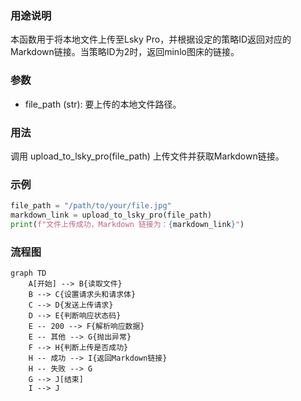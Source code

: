 ### 用途说明

本函数用于将本地文件上传至Lsky Pro，并根据设定的策略ID返回对应的Markdown链接。当策略ID为2时，返回minlo图床的链接。

### 参数

* file_path (str):  要上传的本地文件路径。
### 用法

调用 upload_to_lsky_pro(file_path) 上传文件并获取Markdown链接。

### 示例

```python
file_path = "/path/to/your/file.jpg"
markdown_link = upload_to_lsky_pro(file_path)
print(f"文件上传成功，Markdown 链接为：{markdown_link}")
```

### 流程图

```mermaid
graph TD
    A[开始] --> B{读取文件}
    B --> C{设置请求头和请求体}
    C --> D{发送上传请求}
    D --> E{判断响应状态码}
    E -- 200 --> F{解析响应数据}
    E -- 其他 --> G{抛出异常}
    F --> H{判断上传是否成功}
    H -- 成功 --> I{返回Markdown链接}
    H -- 失败 --> G
    G --> J[结束]
    I --> J
```

